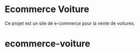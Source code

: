 # Ecommerce Voiture
Ce projet est un site de e-commerce pour la vente de voitures.
# ecommerce-voiture
